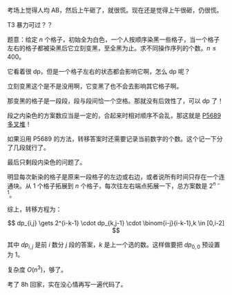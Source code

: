 考场上觉得人均 AB，然后上午砸了，就很慌。现在还是觉得上午很砸，仍很慌。

T3 暴力可过？？

题意：给定 $n$ 个格子，初始全为白色，一个人按顺序染黑一些格子，当一个格子左右的格子都被染黑后它立刻变黑，至全黑为止。求不同操作序列的个数。$n \leq 400$。

它看着很 dp，但是一个格子左右的状态都会影响它啊，怎么 dp 呢？

立刻变黑这个是不是没用啊，它变黑了也不会去影响其它格子啊。

那变黑的格子是一段段，段与段间恰一个空格。那就没有后效性了，可以 dp 了！

段之内染色的方案数应当是一定的，合起来时相对顺序不会乱，那这就是 [P5689 多叉堆](https://www.luogu.com.cn/problem/P5689)！

如果沿用 P5689 的方法，转移答案时还需要记录当前数字的个数。这个记一下分了几段就行了。

最后只剩段内染色的问题了。

明显每次新染的格子是原来一段格子的左边或右边，或者说所有时间只存在一个连通块。从 $1$ 个格子拓展到 $n$ 个格子，每次往左右端点拓展一下，总方案数是 $2^{n-1}$。

综上，转移方程为：

$$
dp_{i,j} \gets 2^{i-k-1} \cdot dp_{k,j-1} \cdot \binom{i-j}{i-k-1},k \in [0,i-2]
$$

其中 $dp_{i,j}$ 是前 $i$ 数分 $j$ 段的答案，$k$ 是上一个选的数。这样做要把 $dp_{0,0}$ 预设置为 $1$。

复杂度 $O(n^3)$，够了。

考了 8h 回家，实在没心情再写一遍代码了。